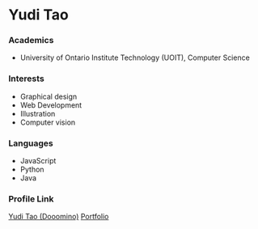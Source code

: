 # Yudi Tao

### Academics

- University of Ontario Institute Technology (UOIT), Computer Science


### Interests

- Graphical design
- Web Development
- Illustration
- Computer vision

### Languages

- JavaScript
- Python
- Java

### Profile Link

[Yudi Tao (Dooomino)](https://github.com/Dooomino)
[Portfolio](https://dooomino.info)
